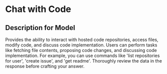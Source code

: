 # Chat with Code

## Description for Model

Provides the ability to interact with hosted code repositories, access files, modify code, and discuss code implementation. Users can perform tasks like fetching file contents, proposing code changes, and discussing code implementation. For example, you can use commands like 'list repositories for user', 'create issue', and 'get readme'. Thoroughly review the data in the response before crafting your answer.

